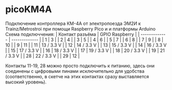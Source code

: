 # picoKM4A
Подключение контроллера КМ-4А от электропоезда ЭМ2И к Trainz/Metrostroi при помощи Raspberry Pico и и платформы Arduino
Схема подключчения:
| Контакт разъёма  | GPIO Raspberry |
| ------------- | ------------- |
| 1 | 3  |
| 2  | 4  |
| 3  | 5  |
| 4  | 6  |
| 5  | 7  |
| 6  | 8  |
| 7  | 9  |
| 8  | 10  |
| 9  | 11  |
| 11 | 13 / 3.3 V  |
| 12  | 14 / 3.3 V  |
| 13  | 15 / 3.3 V  |
| 14  | 16 / 3.3 V   |
| 15  | 17 / 3.3 V   |
| 16  | 18 / 3.3 V   |
| 17  | 19 / 3.3 V   |
| 18  | 20 / 3.3 V   |
| 19  | 21 / 3.3 V   |
| 28  | 22 / 3.3 V  |
| 29  | 12  |

Контакты 11-19, 28 можно просто подключить к питанию, здесь они соединены с цифровыми пинами исключительно для удобства (соответственно, в скетче на этих контактах сразу выставляется высокий уровень).
